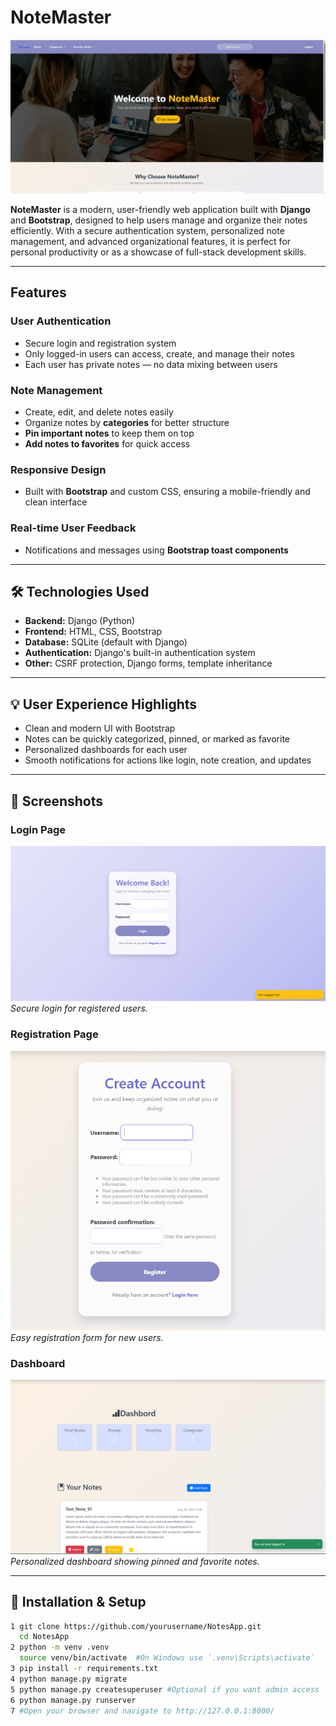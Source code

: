 # NoteMaster

![NoteMaster Banner](screenshots/banner.png)

**NoteMaster** is a modern, user-friendly web application built with **Django** and **Bootstrap**, designed to help users manage and organize their notes efficiently. With a secure authentication system, personalized note management, and advanced organizational features, it is perfect for personal productivity or as a showcase of full-stack development skills.

---

##  Features

### User Authentication
- Secure login and registration system
- Only logged-in users can access, create, and manage their notes
- Each user has private notes — no data mixing between users

### Note Management
- Create, edit, and delete notes easily
- Organize notes by **categories** for better structure
- **Pin important notes** to keep them on top
- **Add notes to favorites** for quick access

### Responsive Design
- Built with **Bootstrap** and custom CSS, ensuring a mobile-friendly and clean interface

### Real-time User Feedback
- Notifications and messages using **Bootstrap toast components**

---

## 🛠 Technologies Used
- **Backend:** Django (Python)
- **Frontend:** HTML, CSS, Bootstrap
- **Database:** SQLite (default with Django)
- **Authentication:** Django's built-in authentication system
- **Other:** CSRF protection, Django forms, template inheritance

---

## 💡 User Experience Highlights
- Clean and modern UI with Bootstrap
- Notes can be quickly categorized, pinned, or marked as favorite
- Personalized dashboards for each user
- Smooth notifications for actions like login, note creation, and updates

---

## 📸 Screenshots

### Login Page
![Login Page](screenshots/login.png)  
*Secure login for registered users.*

### Registration Page
![Registration Page](screenshots/register.png)  
*Easy registration form for new users.*

### Dashboard
![Dashboard](screenshots/notes_dashbord.png)  
*Personalized dashboard showing pinned and favorite notes.*

---

## 🚀 Installation & Setup

```bash
1 git clone https://github.com/yourusername/NotesApp.git
  cd NotesApp
2 python -m venv .venv
  source venv/bin/activate  #On Windows use `.venv\Scripts\activate`
3 pip install -r requirements.txt
4 python manage.py migrate
5 python manage.py createsuperuser #Optional if you want admin access
6 python manage.py runserver
7 #Open your browser and navigate to http://127.0.0.1:8000/
